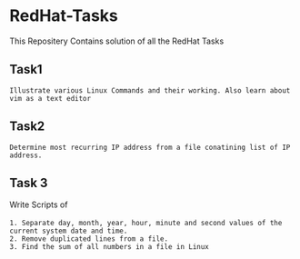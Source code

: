 # RedHat-Tasks

This Repositery Contains solution of all the RedHat Tasks

## Task1

`Illustrate various Linux Commands and their working. Also learn about vim as a text editor`

## Task2

`Determine most recurring IP address from a file conatining list of IP address.`

## Task 3
Write Scripts of <br><br>
`1. Separate day, month, year, hour, minute and second values of the current system date and time.`<br>
`2. Remove duplicated lines from a file.`<br> 
`3. Find the sum of all numbers in a file in Linux`

